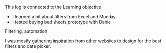 
This log is connected to the Learning objective 

- I learned a bit about filters from Excel and Monday
- I tested buying bed sheets prototype with Daniel

Filtering, automation

I was mostly [gathering inspiration](https://www.figma.com/board/ighN6xMdiL1SWROudjEfWQ/Competitor-Research?node-id=96-1018&t=5tZPNGDN1dpckEH5-4) from other websites to design for the best filters and date picker.